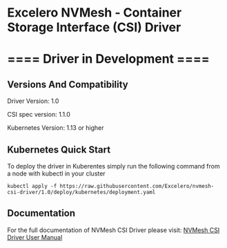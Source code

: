 
# Excelero NVMesh - Container Storage Interface (CSI) Driver

# ==== Driver in Development ====


## Versions And Compatibility
Driver Version:     1.0

CSI spec version:   1.1.0

Kubernetes Version: 1.13 or higher

## Kubernetes Quick Start
To deploy the driver in Kuberentes simply run the following command from a node with kubectl in your cluster
```
kubectl apply -f https://raw.githubusercontent.com/Excelero/nvmesh-csi-driver/1.0/deploy/kubernetes/deployment.yaml
```


## Documentation
For the full documentation of NVMesh CSI Driver please visit: [NVMesh CSI Driver User Manual](https://www.excelero.com/nvmesh-csi-driver-guide/)